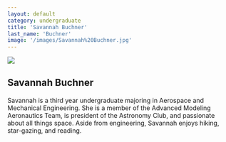 ```yaml
---
layout: default
category: undergraduate
title: 'Savannah Buchner'
last_name: 'Buchner'
image: '/images/Savannah%20Buchner.jpg'
---
```


<img src="{{ page.image }}">

<h2 class="team-title">Savannah Buchner</h2>
<h4 class="team-position"></h4>
<p>Savannah is a third year undergraduate majoring in Aerospace and Mechanical Engineering. She is a member of the Advanced Modeling Aeronautics Team, is president of the Astronomy Club, and passionate about all things space. Aside from engineering, Savannah enjoys hiking, star-gazing, and reading.</p>
<ul class="team-member-other-info"></ul>
